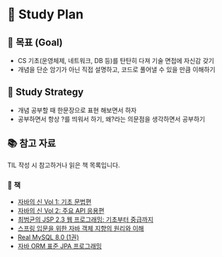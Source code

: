 # 🧠 Study Plan

## 🎯 목표 (Goal)
- CS 기초(운영체제, 네트워크, DB 등)를 탄탄히 다져 기술 면접에 자신감 갖기
- 개념을 단순 암기가 아닌 직접 설명하고, 코드로 풀어낼 수 있을 만큼 이해하기

## 📌 Study Strategy
- 개념 공부할 때 한문장으로 표현 해보면서 하자
- 공부하면서 항상 ?를 띄워서 하기, 왜?라는 의문점을 생각하면서 공부하기

## 📚 참고 자료
TIL 작성 시 참고하거나 읽은 책 목록입니다.

### 📖 책

- [자바의 신 Vol 1: 기초 문법편](https://product.kyobobook.co.kr/detail/S000210144588)
- [자바의 신 Vol 2: 주요 API 응용편](https://product.kyobobook.co.kr/detail/S000210144131)
- [최범균의 JSP 2.3 웹 프로그래밍: 기초부터 중급까지](https://product.kyobobook.co.kr/detail/S000001248937)
- [스프링 입문을 위한 자바 객체 지향의 원리와 이해](https://product.kyobobook.co.kr/detail/S000001628116)
- [Real MySQL 8.0 (1권)](https://product.kyobobook.co.kr/detail/S000001766482)
- [자바 ORM 표준 JPA 프로그래밍](https://product.kyobobook.co.kr/detail/S000000935744)

